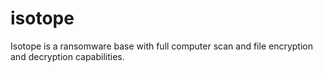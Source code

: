 # isotope
Isotope is a ransomware base with full computer scan and file encryption and decryption capabilities.
